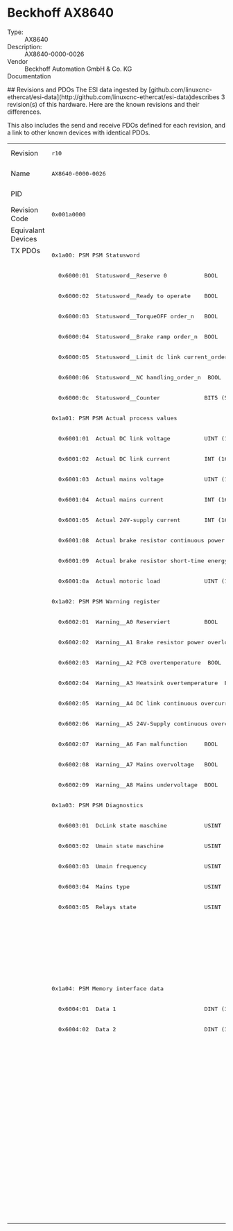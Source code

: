 #  Beckhoff AX8640

<dl>
  <dt>Type:</dt><dd>AX8640</dd>
  <dt>Description:</dt><dd>AX8640-0000-0026</dd>
  <dt>Vendor</dt><dd>Beckhoff Automation GmbH & Co. KG</dd>
  <dt>Documentation</dt><dd><a href=""></a></dd>
</dl>
## Revisions and PDOs
The ESI data ingested by [github.com/linuxcnc-ethercat/esi-data](http://github.com/linuxcnc-ethercat/esi-data)describes 3 revision(s) of this hardware.  Here are the known revisions and their differences.

This also includes the send and receive PDOs defined for each revision, and a link to other known devices with identical PDOs.

<table>
<tr >
<td class="first">Revision</td>
<td ><pre>r10</pre></td>
<td ><pre>r11</pre></td>
<td ><pre>r13</pre></td>
</tr>
<tr >
<td class="first">Name</td>
<td ><pre>AX8640-0000-0026</pre></td>
<td ><pre>AX8640-0000-0027</pre></td>
<td ><pre>AX8640-0000-0029</pre></td>
</tr>
<tr >
<td class="first">PID</td>
<td  colspan=3 align="center"><pre>0x21c06012</pre></td>
</tr>
<tr >
<td class="first">Revision Code</td>
<td ><pre>0x001a0000</pre></td>
<td ><pre>0x001b0000</pre></td>
<td ><pre>0x001d0000</pre></td>
</tr>
<tr >
<td class="first">Equivalant Devices</td>
<td  colspan=2 align="center"></td>
<td ><pre><a href="AX8620">AX8620 r13</a></pre></td>
</tr>
<tr class="txpdo pdosection">
<td class="first" rowspan=48 valign=top>TX PDOs</td>
<td colspan=2 align="left"><pre>0x1a00: PSM PSM Statusword</pre></td>
<td><pre>0x1a00: PSM Controlword for axis</pre></td>
<td></td>
</tr>
<tr class="txpdo">
<td ><pre>  0x6000:01  Statusword__Reserve 0           BOOL</pre></td>
<td ><pre>  0x6000:01  Statusword__Non-regenerative brake order_n  BOOL</pre></td>
<td ><pre>  0x6000:01  Controlword for axis__Non-generative brake order_n  BOOL</pre></td>
</tr>
<tr class="txpdo">
<td  colspan=2 align="left"><pre>  0x6000:02  Statusword__Ready to operate    BOOL</pre></td>
<td ><pre>  0x6000:02  Controlword for axis__Ready to operate  BOOL</pre></td>
</tr>
<tr class="txpdo">
<td  colspan=2 align="left"><pre>  0x6000:03  Statusword__TorqueOFF order_n   BOOL</pre></td>
<td ><pre>  0x6000:03  Controlword for axis__TorqueOFF order_n  BOOL</pre></td>
</tr>
<tr class="txpdo">
<td ><pre>  0x6000:04  Statusword__Brake ramp order_n  BOOL</pre></td>
<td ><pre>  0x6000:04  Statusword__Regenerative brake order_n  BOOL</pre></td>
<td ><pre>  0x6000:04  Controlword for axis__Generative brake order_n  BOOL</pre></td>
</tr>
<tr class="txpdo">
<td  colspan=2 align="left"><pre>  0x6000:05  Statusword__Limit dc link current_order_n  BOOL</pre></td>
<td ><pre>  0x6000:05  Controlword for axis__Limit dc link current_order_n  BOOL</pre></td>
</tr>
<tr class="txpdo">
<td  colspan=2 align="left"><pre>  0x6000:06  Statusword__NC handling_order_n  BOOL</pre></td>
<td ><pre>  0x6000:06  Controlword for axis__NC handling_order_n  BOOL</pre></td>
</tr>
<tr class="txpdo">
<td  colspan=2 align="left"><pre>  0x6000:0c  Statusword__Counter             BIT5 (5 bits)</pre></td>
<td ><pre>  0x6000:0c  Controlword for axis__Counter   BIT5 (5 bits)</pre></td>
</tr>
<tr class="txpdo pdosection">
<td  colspan=2 align="left"><pre>0x1a01: PSM PSM Actual process values</pre></td>
<td ><pre>0x1a01: PSM Actual process values</pre></td>
</tr>
<tr class="txpdo">
<td  colspan=3 align="left"><pre>  0x6001:01  Actual DC link voltage          UINT (16 bits)</pre></td>
</tr>
<tr class="txpdo">
<td ><pre>  0x6001:02  Actual DC link current          INT (16 bits)</pre></td>
<td  colspan=2 align="left"></td>
</tr>
<tr class="txpdo">
<td  colspan=3 align="left"><pre>  0x6001:03  Actual mains voltage            UINT (16 bits)</pre></td>
</tr>
<tr class="txpdo">
<td  colspan=3 align="left"><pre>  0x6001:04  Actual mains current            INT (16 bits)</pre></td>
</tr>
<tr class="txpdo">
<td  colspan=3 align="left"><pre>  0x6001:05  Actual 24V-supply current       INT (16 bits)</pre></td>
</tr>
<tr class="txpdo">
<td  colspan=3 align="left"><pre>  0x6001:08  Actual brake resistor continuous power  UINT (16 bits)</pre></td>
</tr>
<tr class="txpdo">
<td  colspan=3 align="left"><pre>  0x6001:09  Actual brake resistor short-time energy  UINT (16 bits)</pre></td>
</tr>
<tr class="txpdo">
<td  colspan=3 align="left"><pre>  0x6001:0a  Actual motoric load             UINT (16 bits)</pre></td>
</tr>
<tr class="txpdo pdosection">
<td  colspan=2 align="left"><pre>0x1a02: PSM PSM Warning register</pre></td>
<td ><pre>0x1a02: PSM Warning register</pre></td>
</tr>
<tr class="txpdo">
<td  colspan=3 align="left"><pre>  0x6002:01  Warning__A0 Reserviert          BOOL</pre></td>
</tr>
<tr class="txpdo">
<td  colspan=3 align="left"><pre>  0x6002:02  Warning__A1 Brake resistor power overload  BOOL</pre></td>
</tr>
<tr class="txpdo">
<td  colspan=3 align="left"><pre>  0x6002:03  Warning__A2 PCB overtemperature  BOOL</pre></td>
</tr>
<tr class="txpdo">
<td  colspan=3 align="left"><pre>  0x6002:04  Warning__A3 Heatsink overtemperature  BOOL</pre></td>
</tr>
<tr class="txpdo">
<td  colspan=3 align="left"><pre>  0x6002:05  Warning__A4 DC link continuous overcurrent  BOOL</pre></td>
</tr>
<tr class="txpdo">
<td  colspan=3 align="left"><pre>  0x6002:06  Warning__A5 24V-Supply continuous overcurrent  BOOL</pre></td>
</tr>
<tr class="txpdo">
<td  colspan=3 align="left"><pre>  0x6002:07  Warning__A6 Fan malfunction     BOOL</pre></td>
</tr>
<tr class="txpdo">
<td  colspan=3 align="left"><pre>  0x6002:08  Warning__A7 Mains overvoltage   BOOL</pre></td>
</tr>
<tr class="txpdo">
<td  colspan=3 align="left"><pre>  0x6002:09  Warning__A8 Mains undervoltage  BOOL</pre></td>
</tr>
<tr class="txpdo pdosection">
<td  colspan=2 align="left"><pre>0x1a03: PSM PSM Diagnostics</pre></td>
<td ><pre>0x1a03: PSM Diagnostics</pre></td>
</tr>
<tr class="txpdo">
<td  colspan=2 align="left"><pre>  0x6003:01  DcLink state maschine           USINT (8 bits)</pre></td>
<td ></td>
</tr>
<tr class="txpdo">
<td  colspan=2 align="left"><pre>  0x6003:02  Umain state maschine            USINT (8 bits)</pre></td>
<td ></td>
</tr>
<tr class="txpdo">
<td  colspan=2 align="left"><pre>  0x6003:03  Umain frequency                 USINT (8 bits)</pre></td>
<td ></td>
</tr>
<tr class="txpdo">
<td  colspan=2 align="left"><pre>  0x6003:04  Mains type                      USINT (8 bits)</pre></td>
<td ></td>
</tr>
<tr class="txpdo">
<td  colspan=2 align="left"><pre>  0x6003:05  Relays state                    USINT (8 bits)</pre></td>
<td ></td>
</tr>
<tr class="txpdo">
<td  colspan=2 align="left"></td>
<td ><pre>  0x6003:07  Error code                      UINT (16 bits)</pre></td>
</tr>
<tr class="txpdo">
<td  colspan=2 align="left"></td>
<td ><pre>  0x6003:08  DcLink state machine            BIT4 (4 bits)</pre></td>
</tr>
<tr class="txpdo">
<td  colspan=2 align="left"></td>
<td ><pre>  0x6003:09  Umains state machine            BIT4 (4 bits)</pre></td>
</tr>
<tr class="txpdo pdosection">
<td  colspan=3 align="left"><pre>0x1a04: PSM Memory interface data</pre></td>
</tr>
<tr class="txpdo">
<td  colspan=3 align="left"><pre>  0x6004:01  Data 1                          DINT (32 bits)</pre></td>
</tr>
<tr class="txpdo">
<td  colspan=3 align="left"><pre>  0x6004:02  Data 2                          DINT (32 bits)</pre></td>
</tr>
<tr class="txpdo pdosection">
<td  colspan=2 align="left"></td>
<td ><pre>0x1a05: PSM Statusword</pre></td>
</tr>
<tr class="txpdo">
<td  colspan=2 align="left"></td>
<td ><pre>  0x6005:01  Statusword__Ready to operate    BOOL</pre></td>
</tr>
<tr class="txpdo">
<td  colspan=2 align="left"></td>
<td ><pre>  0x6005:02  Statusword__Error               BOOL</pre></td>
</tr>
<tr class="txpdo">
<td  colspan=2 align="left"></td>
<td ><pre>  0x6005:03  Statusword__Warning             BOOL</pre></td>
</tr>
<tr class="txpdo">
<td  colspan=2 align="left"></td>
<td ><pre>  0x6005:04  Statusword__Relays closed       BOOL</pre></td>
</tr>
<tr class="txpdo">
<td  colspan=2 align="left"></td>
<td ><pre>  0x6005:05  Statusword__Brake chopper active  BOOL</pre></td>
</tr>
<tr class="txpdo">
<td  colspan=2 align="left"></td>
<td ><pre>  0x6005:06  Statusword__Fan active          BOOL</pre></td>
</tr>
<tr class="txpdo">
<td  colspan=2 align="left"></td>
<td ><pre>  0x6005:07  Statusword__Reserve 6           BOOL</pre></td>
</tr>
<tr class="txpdo">
<td  colspan=2 align="left"></td>
<td ><pre>  0x6005:08  Statusword__Reserve 7           BOOL</pre></td>
</tr>
</table>
